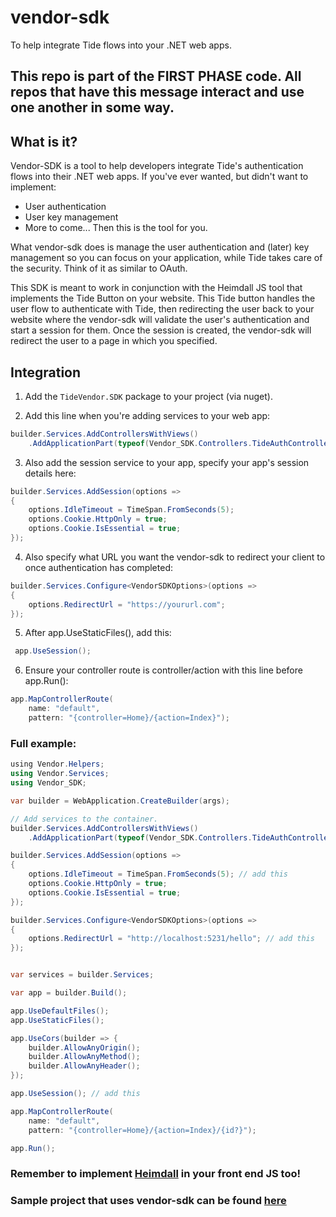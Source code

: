 # vendor-sdk
To help integrate Tide flows into your .NET web apps.
## This repo is part of the FIRST PHASE code. All repos that have this message interact and use one another in some way.

## What is it?
Vendor-SDK is a tool to help developers integrate Tide's authentication flows into their .NET web apps. If you've ever wanted, but didn't want to implement:
- User authentication
- User key management
- More to come...
Then this is the tool for you.

What vendor-sdk does is manage the user authentication and (later) key management so you can focus on your application, while Tide takes care of the security. Think of it as similar to OAuth.

This SDK is meant to work in conjunction with the Heimdall JS tool that implements the Tide Button on your website. This Tide button handles the user flow to authenticate with Tide, then redirecting the user back to your website where the vendor-sdk will validate the user's authentication and start a session for them. Once the session is created, the vendor-sdk will redirect the user to a page in which you specified.

## Integration
1. Add the ```TideVendor.SDK``` package to your project (via nuget).

2. Add this line when you're adding services to your web app:
```C#
builder.Services.AddControllersWithViews()
    .AddApplicationPart(typeof(Vendor_SDK.Controllers.TideAuthController).Assembly); 
```

3. Also add the session service to your app, specify your app's session details here:
```C#
builder.Services.AddSession(options =>
{
    options.IdleTimeout = TimeSpan.FromSeconds(5);
    options.Cookie.HttpOnly = true;
    options.Cookie.IsEssential = true;
});
```

4. Also specify what URL you want the vendor-sdk to redirect your client to once authentication has completed:
```C#
builder.Services.Configure<VendorSDKOptions>(options =>
{
    options.RedirectUrl = "https://yoururl.com"; 
});
```

5. After app.UseStaticFiles(), add this:
```C#
 app.UseSession(); 
```

6. Ensure your controller route is controller/action with this line before app.Run():
```C#
app.MapControllerRoute(
    name: "default",
    pattern: "{controller=Home}/{action=Index}");
```

### Full example:
```C#
﻿using Vendor.Helpers;
using Vendor.Services;
using Vendor_SDK;

var builder = WebApplication.CreateBuilder(args);

// Add services to the container.
builder.Services.AddControllersWithViews()
    .AddApplicationPart(typeof(Vendor_SDK.Controllers.TideAuthController).Assembly); // add this

builder.Services.AddSession(options =>
{
    options.IdleTimeout = TimeSpan.FromSeconds(5); // add this
    options.Cookie.HttpOnly = true;
    options.Cookie.IsEssential = true;
});

builder.Services.Configure<VendorSDKOptions>(options =>
{
    options.RedirectUrl = "http://localhost:5231/hello"; // add this
});


var services = builder.Services;

var app = builder.Build();

app.UseDefaultFiles();
app.UseStaticFiles();

app.UseCors(builder => {
    builder.AllowAnyOrigin();
    builder.AllowAnyMethod();
    builder.AllowAnyHeader();
});

app.UseSession(); // add this

app.MapControllerRoute(
    name: "default",
    pattern: "{controller=Home}/{action=Index}/{id?}");

app.Run();
```
### Remember to implement [Heimdall](https://github.com/tide-foundation/heimdall) in your front end JS too!
### **Sample project that uses vendor-sdk can be found [here](https://github.com/tide-foundation/sample-vendor/tree/main)**
